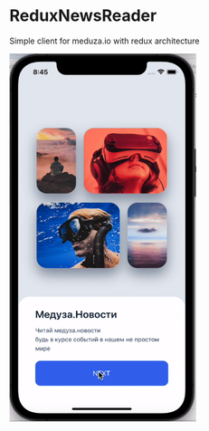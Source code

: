 # ReduxNewsReader
Simple client for meduza.io with redux architecture

<img src="https://github.com/msfrms/ReduxNewsReader/blob/develop/ezgif-4-b7eff23c3095.gif" width="330" height="650" />
